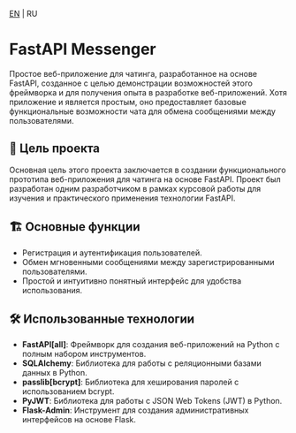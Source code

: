 [EN](README.md) | RU

# FastAPI Messenger

Простое веб-приложение для чатинга, разработанное на основе FastAPI, созданное с целью демонстрации возможностей этого фреймворка и для получения опыта в разработке веб-приложений. Хотя приложение и является простым, оно предоставляет базовые функциональные возможности чата для обмена сообщениями между пользователями.

## 🎯 Цель проекта

Основная цель этого проекта заключается в создании функционального прототипа веб-приложения для чатинга на основе FastAPI. Проект был разработан одним разработчиком в рамках курсовой работы для изучения и практического применения технологии FastAPI.

## 🏗️ Основные функции

- Регистрация и аутентификация пользователей.
- Обмен мгновенными сообщениями между зарегистрированными пользователями.
- Простой и интуитивно понятный интерфейс для удобства использования.

## 🛠️ Использованные технологии

- **FastAPI[all]**: Фреймворк для создания веб-приложений на Python с полным набором инструментов.
- **SQLAlchemy**: Библиотека для работы с реляционными базами данных в Python.
- **passlib[bcrypt]**: Библиотека для хеширования паролей с использованием bcrypt.
- **PyJWT**: Библиотека для работы с JSON Web Tokens (JWT) в Python.
- **Flask-Admin**: Инструмент для создания административных интерфейсов на основе Flask.
